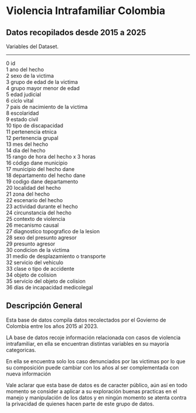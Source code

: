 # **Violencia Intrafamiliar Colombia** 
## Datos recopilados desde  2015 a 2025

 Variables del Dataset.                              
---  ------                                
 0   id                                    
 1   ano del hecho                         
 2   sexo de la victima                    
 3   grupo de edad de la victima           
 4   grupo mayor menor de edad             
 5   edad judicial                         
 6   ciclo vital                           
 7   pais de nacimiento de la victima      
 8   escolaridad                           
 9   estado civil                          
 10  tipo de discapacidad                  
 11  pertenencia etnica                    
 12  pertenencia grupal                    
 13  mes del hecho                         
 14  dia del hecho                         
 15  rango de hora del hecho x 3 horas     
 16  código dane municipio                 
 17  municipio del hecho dane              
 18  departamento del hecho dane           
 19  codigo dane departamento              
 20  localidad del hecho                   
 21  zona del hecho                        
 22  escenario del hecho                   
 23  actividad durante el hecho            
 24  circunstancia del hecho               
 25  contexto de violencia                 
 26  mecanismo causal                      
 27  diagnostico topografico de la lesion  
 28  sexo del presunto agresor             
 29  presunto agresor                      
 30  condicion de la victima               
 31  medio de desplazamiento o transporte  
 32  servicio del vehiculo                 
 33  clase o tipo de accidente             
 34  objeto de colision                    
 35  servicio del objeto de colision       
 36  días de incapacidad medicolegal       


## Descripción General
Esta base de datos compila datos recolectados por el Govierno de Colombia
entre los años 2015 al 2023.

LA base de datos recoje información relacionada con casos de violencia intrafamiliar,
en ella se encuentran distintas variables en su mayoría categoricas.

En ella se encuentra solo los caso denunciados por las victimas por lo que su composición
puede cambiar con los años al ser complementada con nueva información

Vale aclarar que esta base de datos es de caracter público, aún así en todo momento se consider
a aplicar a su exploración buenas practicas en el manejo y manipulación
de los datos y en ningún momento se atenta contra la privacidad de quienes hacen parte de este grupo de datos.


